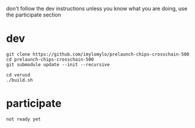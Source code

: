 don't follow the dev instructions unless you know what you are doing, use the participate section

# dev
```
git clone https://github.com/imylomylo/prelaunch-chips-crosschain-500
cd prelaunch-chips-crosschain-500
git submodule update --init --recursive

cd verusd
./build.sh
```

# participate
```
not ready yet
```

